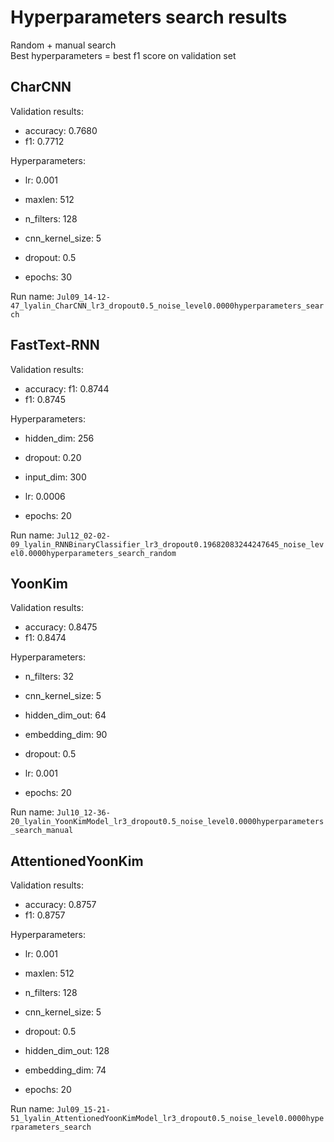 # Hyperparameters search results

Random + manual search\
Best hyperparameters = best f1 score on validation set

## CharCNN

Validation results:
  * accuracy: 0.7680
  * f1: 0.7712

Hyperparameters:

  * lr: 0.001
  * maxlen: 512
  * n_filters: 128
  * cnn_kernel_size: 5
  * dropout: 0.5

  * epochs: 30

Run name:
`Jul09_14-12-47_lyalin_CharCNN_lr3_dropout0.5_noise_level0.0000hyperparameters_search`

## FastText-RNN

Validation results:
  * accuracy: f1: 0.8744
  * f1: 0.8745

Hyperparameters:
  * hidden_dim: 256
  * dropout: 0.20
  * input_dim: 300
  * lr: 0.0006

  * epochs: 20

Run name:
`Jul12_02-02-09_lyalin_RNNBinaryClassifier_lr3_dropout0.19682083244247645_noise_level0.0000hyperparameters_search_random`

## YoonKim

Validation results:
  * accuracy: 0.8475
  * f1: 0.8474

Hyperparameters:
  * n_filters: 32
  * cnn_kernel_size: 5
  * hidden_dim_out: 64
  * embedding_dim: 90
  * dropout: 0.5
  * lr: 0.001

  * epochs: 20

Run name:
  `Jul10_12-36-20_lyalin_YoonKimModel_lr3_dropout0.5_noise_level0.0000hyperparameters_search_manual`

## AttentionedYoonKim

Validation results:
  * accuracy: 0.8757
  * f1: 0.8757

Hyperparameters:

  * lr: 0.001
  * maxlen: 512
  * n_filters: 128
  * cnn_kernel_size: 5
  * dropout: 0.5
  * hidden_dim_out: 128
  * embedding_dim: 74
  
  * epochs: 20

Run name:
`Jul09_15-21-51_lyalin_AttentionedYoonKimModel_lr3_dropout0.5_noise_level0.0000hyperparameters_search`
